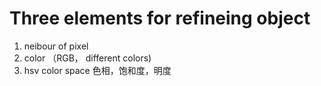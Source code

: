 # Three elements for refineing object   
1. neibour of pixel    
2. color （RGB， different colors)    
3. hsv color space 色相，饱和度，明度    

